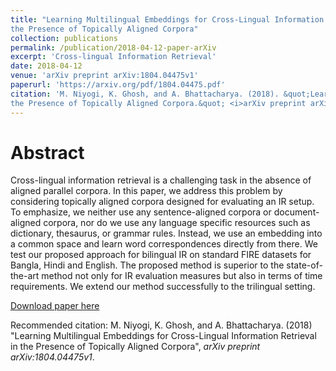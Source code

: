 ```yaml
---
title: "Learning Multilingual Embeddings for Cross-Lingual Information Retrieval in
the Presence of Topically Aligned Corpora"
collection: publications
permalink: /publication/2018-04-12-paper-arXiv
excerpt: 'Cross-lingual Information Retrieval'
date: 2018-04-12
venue: 'arXiv preprint arXiv:1804.04475v1'
paperurl: 'https://arxiv.org/pdf/1804.04475.pdf'
citation: 'M. Niyogi, K. Ghosh, and A. Bhattacharya. (2018). &quot;Learning Multilingual Embeddings for Cross-Lingual Information Retrieval in
the Presence of Topically Aligned Corpora.&quot; <i>arXiv preprint arXiv:1804.04475v1</i>.'
---
```

Abstract
=====
Cross-lingual information retrieval is a challenging task in the absence of aligned parallel corpora. In this paper, 
we address this problem by considering topically aligned corpora designed for evaluating an IR setup. To emphasize,
we neither use any sentence-aligned corpora or document-aligned corpora, nor do we use any language specific resources
such as dictionary, thesaurus, or grammar rules. Instead, we use an embedding into a common space and learn word
correspondences directly from there. We test our proposed approach for bilingual IR on standard FIRE datasets for
Bangla, Hindi and English. The proposed method is superior to the state-of-the-art method not only for IR evaluation
measures but also in terms of time requirements. We extend our method successfully to the trilingual setting.

[Download paper here](https://arxiv.org/pdf/1804.04475.pdf)

Recommended citation: M. Niyogi, K. Ghosh, and A. Bhattacharya. (2018) "Learning Multilingual Embeddings for Cross-Lingual Information Retrieval in
the Presence of Topically Aligned Corpora", <i>arXiv preprint arXiv:1804.04475v1</i>.
